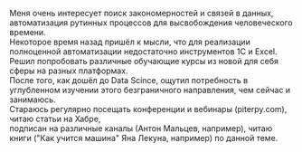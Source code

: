Меня очень интересует поиск закономерностей и связей в данных, 
<br>автоматизация рутинных процессов для высвобождения человеческого времени. 
<br>Некоторое время назад пришёл к мысли, что для реализации полноценной автоматизации недостаточно инструментов 1С и Excel. 
<br>Решил попробовать различные обучающие курсы из новой для себя сферы на разных платформах. 
<br>После того, как дошёл до Data Scince, ощутил потребность в углубленном изучении этого безграничного направления, чем сейчас и занимаюсь. 
<br>Стараюсь регулярно посещать конференции и вебинары (piterpy.com), читаю статьи на Хабре, 
<br>подписан на различные каналы (Антон Мальцев, например), читаю книги ("Как учится машина" Яна Лекуна, например) по данной теме.